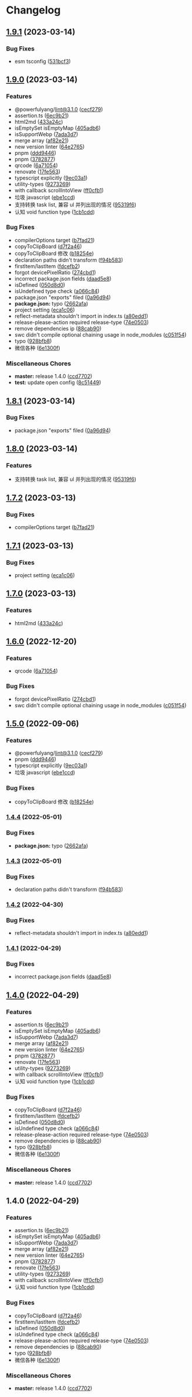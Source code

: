 # Changelog

## [1.9.1](https://github.com/powerfulyang/utils/compare/v1.9.0...v1.9.1) (2023-03-14)


### Bug Fixes

* esm tsconfig ([531bcf3](https://github.com/powerfulyang/utils/commit/531bcf36018a3ff3315842df00981842b15e5fbf))

## [1.9.0](https://github.com/powerfulyang/utils/compare/v1.8.1...v1.9.0) (2023-03-14)


### Features

* @powerfulyang/lint@3.1.0 ([cecf279](https://github.com/powerfulyang/utils/commit/cecf2797d0018fa4f0d1df7566bdcc9f4d102ca5))
* assertion.ts ([6ec9b21](https://github.com/powerfulyang/utils/commit/6ec9b2178df2b00e0cefb4fc645c4bd714d6d8da))
* html2md ([433a24c](https://github.com/powerfulyang/utils/commit/433a24ca3ae5e0eee38d21e410874ad366b42353))
* isEmptySet isEmptyMap ([405adb6](https://github.com/powerfulyang/utils/commit/405adb608898c871114015bd650cbe70850b04cf))
* isSupportWebp ([7ada3d7](https://github.com/powerfulyang/utils/commit/7ada3d75949124e5ab9bd43cdac7a098fe33d138))
* merge array ([af82e21](https://github.com/powerfulyang/utils/commit/af82e21326dbd84d6dfc0dde20523017f0724d84))
* new version linter ([64e2765](https://github.com/powerfulyang/utils/commit/64e27651f1e2e472b4f90858ce9bccccae88649b))
* pnpm ([ddd9446](https://github.com/powerfulyang/utils/commit/ddd94462b5ef9e64e6662192c33362b1896e9e68))
* pnpm ([3782877](https://github.com/powerfulyang/utils/commit/3782877afb99cfe0fb8bf469141388fcdde85158))
* qrcode ([6a71054](https://github.com/powerfulyang/utils/commit/6a7105484774160e8da11050772da3fcdf91886c))
* renovate ([17fe563](https://github.com/powerfulyang/utils/commit/17fe56394f2fe096e9913b77ce34d6f813dbafe0))
* typescript explicitly ([9ec03a1](https://github.com/powerfulyang/utils/commit/9ec03a16b33adb64607fc4ee4006cfa56b882cd9))
* utility-types ([9273269](https://github.com/powerfulyang/utils/commit/927326979b39914adf94f0189d25716859f7796e))
* with callback scrollIntoView ([ff0cfb1](https://github.com/powerfulyang/utils/commit/ff0cfb19caf1d5c4380f64d9b8b9994503f5d877))
* 垃圾 javascript ([ebe1ccd](https://github.com/powerfulyang/utils/commit/ebe1ccd4ca318a3d48bbe0eba2b45caa718f2c07))
* 支持转换 task list, 兼容 ul 并列出现的情况 ([95319f6](https://github.com/powerfulyang/utils/commit/95319f68c8620721ad94df4d988f876de576a391))
* 认知 void function type ([1cb1cdd](https://github.com/powerfulyang/utils/commit/1cb1cdd2803dd4a0ac337856f501ef91b3eca319))


### Bug Fixes

* compilerOptions target ([b7fad21](https://github.com/powerfulyang/utils/commit/b7fad2134f0a451791a8c494607dc734efd1306b))
* copyToClipBoard ([d7f2a46](https://github.com/powerfulyang/utils/commit/d7f2a46356a77851afdf7afb5a2f785d0a5580c7))
* copyToClipBoard 修改 ([b18254e](https://github.com/powerfulyang/utils/commit/b18254e2d1e18b9b15a5f430524964c52d9a4926))
* declaration paths didn't transform ([f94b583](https://github.com/powerfulyang/utils/commit/f94b583125255cf0c7847f6358f2a50d46985006))
* firstItem/lastItem ([fdcefb2](https://github.com/powerfulyang/utils/commit/fdcefb27c035dac76e850e1d89d8546a9ce4fe2c))
* forgot devicePixelRatio ([274cbd1](https://github.com/powerfulyang/utils/commit/274cbd1ea791ace5e59a95fc01e8d5cdb52e37d9))
* incorrect package.json fields ([daad5e8](https://github.com/powerfulyang/utils/commit/daad5e81da4016bc328bb8e6724167f4ffe2db94))
* isDefined ([050d8d0](https://github.com/powerfulyang/utils/commit/050d8d05ce8447c28d6854f1cce47815e23dd48a))
* isUndefined type check ([a066c84](https://github.com/powerfulyang/utils/commit/a066c8450990f4d2bd62630644bedcce9adb2e9c))
* package.json "exports" filed ([0a96d94](https://github.com/powerfulyang/utils/commit/0a96d94c9dfad883a112e4a8505d7c0b7eb195dd))
* **package.json:** typo ([2662afa](https://github.com/powerfulyang/utils/commit/2662afa9d399db04d225d1b19fb9851fcc4a91ad))
* project setting ([eca1c06](https://github.com/powerfulyang/utils/commit/eca1c06ecc2b9cc2545828615c60247eb02d4c90))
* reflect-metadata shouldn't import in index.ts ([a80edd1](https://github.com/powerfulyang/utils/commit/a80edd18b76047f8bdb6580ff9e0b2771111fbc8))
* release-please-action required release-type ([74e0503](https://github.com/powerfulyang/utils/commit/74e0503beb5d44b134a2fa5649db463811b237e7))
* remove dependencies ip ([88cab90](https://github.com/powerfulyang/utils/commit/88cab90118900cea7a2414b16018a7786071ab0d))
* swc didn't compile optional chaining usage in node_modules ([c051f54](https://github.com/powerfulyang/utils/commit/c051f54739162f67d10f74e7049f0d31b0b71045))
* typo ([928bfb8](https://github.com/powerfulyang/utils/commit/928bfb88ec05ed04392d9e4e120fb05053ea4153))
* 微信各种 ([6e1300f](https://github.com/powerfulyang/utils/commit/6e1300f4951933ba8c10a252487ef34f0fc90815))


### Miscellaneous Chores

* **master:** release 1.4.0 ([ccd7702](https://github.com/powerfulyang/utils/commit/ccd7702c8505bb09a9109efb34bed1dffdc6c722))
* **test:** update open config ([8c51449](https://github.com/powerfulyang/utils/commit/8c514490e5614b34bd87f9f53bbb6d24658abfdd))

## [1.8.1](https://github.com/powerfulyang/utils/compare/v1.8.0...v1.8.1) (2023-03-14)


### Bug Fixes

* package.json "exports" filed ([0a96d94](https://github.com/powerfulyang/utils/commit/0a96d94c9dfad883a112e4a8505d7c0b7eb195dd))

## [1.8.0](https://github.com/powerfulyang/utils/compare/v1.7.2...v1.8.0) (2023-03-14)


### Features

* 支持转换 task list, 兼容 ul 并列出现的情况 ([95319f6](https://github.com/powerfulyang/utils/commit/95319f68c8620721ad94df4d988f876de576a391))

## [1.7.2](https://github.com/powerfulyang/utils/compare/v1.7.1...v1.7.2) (2023-03-13)


### Bug Fixes

* compilerOptions target ([b7fad21](https://github.com/powerfulyang/utils/commit/b7fad2134f0a451791a8c494607dc734efd1306b))

## [1.7.1](https://github.com/powerfulyang/utils/compare/v1.7.0...v1.7.1) (2023-03-13)


### Bug Fixes

* project setting ([eca1c06](https://github.com/powerfulyang/utils/commit/eca1c06ecc2b9cc2545828615c60247eb02d4c90))

## [1.7.0](https://github.com/powerfulyang/utils/compare/v1.6.0...v1.7.0) (2023-03-13)


### Features

* html2md ([433a24c](https://github.com/powerfulyang/utils/commit/433a24ca3ae5e0eee38d21e410874ad366b42353))

## [1.6.0](https://github.com/powerfulyang/utils/compare/v1.5.0...v1.6.0) (2022-12-20)


### Features

* qrcode ([6a71054](https://github.com/powerfulyang/utils/commit/6a7105484774160e8da11050772da3fcdf91886c))


### Bug Fixes

* forgot devicePixelRatio ([274cbd1](https://github.com/powerfulyang/utils/commit/274cbd1ea791ace5e59a95fc01e8d5cdb52e37d9))
* swc didn't compile optional chaining usage in node_modules ([c051f54](https://github.com/powerfulyang/utils/commit/c051f54739162f67d10f74e7049f0d31b0b71045))

## [1.5.0](https://github.com/powerfulyang/utils/compare/v1.4.4...v1.5.0) (2022-09-06)


### Features

* @powerfulyang/lint@3.1.0 ([cecf279](https://github.com/powerfulyang/utils/commit/cecf2797d0018fa4f0d1df7566bdcc9f4d102ca5))
* pnpm ([ddd9446](https://github.com/powerfulyang/utils/commit/ddd94462b5ef9e64e6662192c33362b1896e9e68))
* typescript explicitly ([9ec03a1](https://github.com/powerfulyang/utils/commit/9ec03a16b33adb64607fc4ee4006cfa56b882cd9))
* 垃圾 javascript ([ebe1ccd](https://github.com/powerfulyang/utils/commit/ebe1ccd4ca318a3d48bbe0eba2b45caa718f2c07))


### Bug Fixes

* copyToClipBoard 修改 ([b18254e](https://github.com/powerfulyang/utils/commit/b18254e2d1e18b9b15a5f430524964c52d9a4926))

### [1.4.4](https://github.com/powerfulyang/utils/compare/v1.4.3...v1.4.4) (2022-05-01)


### Bug Fixes

* **package.json:** typo ([2662afa](https://github.com/powerfulyang/utils/commit/2662afa9d399db04d225d1b19fb9851fcc4a91ad))

### [1.4.3](https://github.com/powerfulyang/utils/compare/v1.4.2...v1.4.3) (2022-05-01)


### Bug Fixes

* declaration paths didn't transform ([f94b583](https://github.com/powerfulyang/utils/commit/f94b583125255cf0c7847f6358f2a50d46985006))

### [1.4.2](https://github.com/powerfulyang/utils/compare/v1.4.1...v1.4.2) (2022-04-30)


### Bug Fixes

* reflect-metadata shouldn't import in index.ts ([a80edd1](https://github.com/powerfulyang/utils/commit/a80edd18b76047f8bdb6580ff9e0b2771111fbc8))

### [1.4.1](https://github.com/powerfulyang/utils/compare/v1.4.0...v1.4.1) (2022-04-29)


### Bug Fixes

* incorrect package.json fields ([daad5e8](https://github.com/powerfulyang/utils/commit/daad5e81da4016bc328bb8e6724167f4ffe2db94))

## [1.4.0](https://github.com/powerfulyang/utils/compare/v1.4.0...v1.4.0) (2022-04-29)


### Features

* assertion.ts ([6ec9b21](https://github.com/powerfulyang/utils/commit/6ec9b2178df2b00e0cefb4fc645c4bd714d6d8da))
* isEmptySet isEmptyMap ([405adb6](https://github.com/powerfulyang/utils/commit/405adb608898c871114015bd650cbe70850b04cf))
* isSupportWebp ([7ada3d7](https://github.com/powerfulyang/utils/commit/7ada3d75949124e5ab9bd43cdac7a098fe33d138))
* merge array ([af82e21](https://github.com/powerfulyang/utils/commit/af82e21326dbd84d6dfc0dde20523017f0724d84))
* new version linter ([64e2765](https://github.com/powerfulyang/utils/commit/64e27651f1e2e472b4f90858ce9bccccae88649b))
* pnpm ([3782877](https://github.com/powerfulyang/utils/commit/3782877afb99cfe0fb8bf469141388fcdde85158))
* renovate ([17fe563](https://github.com/powerfulyang/utils/commit/17fe56394f2fe096e9913b77ce34d6f813dbafe0))
* utility-types ([9273269](https://github.com/powerfulyang/utils/commit/927326979b39914adf94f0189d25716859f7796e))
* with callback scrollIntoView ([ff0cfb1](https://github.com/powerfulyang/utils/commit/ff0cfb19caf1d5c4380f64d9b8b9994503f5d877))
* 认知 void function type ([1cb1cdd](https://github.com/powerfulyang/utils/commit/1cb1cdd2803dd4a0ac337856f501ef91b3eca319))


### Bug Fixes

* copyToClipBoard ([d7f2a46](https://github.com/powerfulyang/utils/commit/d7f2a46356a77851afdf7afb5a2f785d0a5580c7))
* firstItem/lastItem ([fdcefb2](https://github.com/powerfulyang/utils/commit/fdcefb27c035dac76e850e1d89d8546a9ce4fe2c))
* isDefined ([050d8d0](https://github.com/powerfulyang/utils/commit/050d8d05ce8447c28d6854f1cce47815e23dd48a))
* isUndefined type check ([a066c84](https://github.com/powerfulyang/utils/commit/a066c8450990f4d2bd62630644bedcce9adb2e9c))
* release-please-action required release-type ([74e0503](https://github.com/powerfulyang/utils/commit/74e0503beb5d44b134a2fa5649db463811b237e7))
* remove dependencies ip ([88cab90](https://github.com/powerfulyang/utils/commit/88cab90118900cea7a2414b16018a7786071ab0d))
* typo ([928bfb8](https://github.com/powerfulyang/utils/commit/928bfb88ec05ed04392d9e4e120fb05053ea4153))
* 微信各种 ([6e1300f](https://github.com/powerfulyang/utils/commit/6e1300f4951933ba8c10a252487ef34f0fc90815))


### Miscellaneous Chores

* **master:** release 1.4.0 ([ccd7702](https://github.com/powerfulyang/utils/commit/ccd7702c8505bb09a9109efb34bed1dffdc6c722))

## 1.4.0 (2022-04-29)


### Features

* assertion.ts ([6ec9b21](https://github.com/powerfulyang/utils/commit/6ec9b2178df2b00e0cefb4fc645c4bd714d6d8da))
* isEmptySet isEmptyMap ([405adb6](https://github.com/powerfulyang/utils/commit/405adb608898c871114015bd650cbe70850b04cf))
* isSupportWebp ([7ada3d7](https://github.com/powerfulyang/utils/commit/7ada3d75949124e5ab9bd43cdac7a098fe33d138))
* merge array ([af82e21](https://github.com/powerfulyang/utils/commit/af82e21326dbd84d6dfc0dde20523017f0724d84))
* new version linter ([64e2765](https://github.com/powerfulyang/utils/commit/64e27651f1e2e472b4f90858ce9bccccae88649b))
* pnpm ([3782877](https://github.com/powerfulyang/utils/commit/3782877afb99cfe0fb8bf469141388fcdde85158))
* renovate ([17fe563](https://github.com/powerfulyang/utils/commit/17fe56394f2fe096e9913b77ce34d6f813dbafe0))
* utility-types ([9273269](https://github.com/powerfulyang/utils/commit/927326979b39914adf94f0189d25716859f7796e))
* with callback scrollIntoView ([ff0cfb1](https://github.com/powerfulyang/utils/commit/ff0cfb19caf1d5c4380f64d9b8b9994503f5d877))
* 认知 void function type ([1cb1cdd](https://github.com/powerfulyang/utils/commit/1cb1cdd2803dd4a0ac337856f501ef91b3eca319))


### Bug Fixes

* copyToClipBoard ([d7f2a46](https://github.com/powerfulyang/utils/commit/d7f2a46356a77851afdf7afb5a2f785d0a5580c7))
* firstItem/lastItem ([fdcefb2](https://github.com/powerfulyang/utils/commit/fdcefb27c035dac76e850e1d89d8546a9ce4fe2c))
* isDefined ([050d8d0](https://github.com/powerfulyang/utils/commit/050d8d05ce8447c28d6854f1cce47815e23dd48a))
* isUndefined type check ([a066c84](https://github.com/powerfulyang/utils/commit/a066c8450990f4d2bd62630644bedcce9adb2e9c))
* release-please-action required release-type ([74e0503](https://github.com/powerfulyang/utils/commit/74e0503beb5d44b134a2fa5649db463811b237e7))
* remove dependencies ip ([88cab90](https://github.com/powerfulyang/utils/commit/88cab90118900cea7a2414b16018a7786071ab0d))
* typo ([928bfb8](https://github.com/powerfulyang/utils/commit/928bfb88ec05ed04392d9e4e120fb05053ea4153))
* 微信各种 ([6e1300f](https://github.com/powerfulyang/utils/commit/6e1300f4951933ba8c10a252487ef34f0fc90815))


### Miscellaneous Chores

* **master:** release 1.4.0 ([ccd7702](https://github.com/powerfulyang/utils/commit/ccd7702c8505bb09a9109efb34bed1dffdc6c722))
